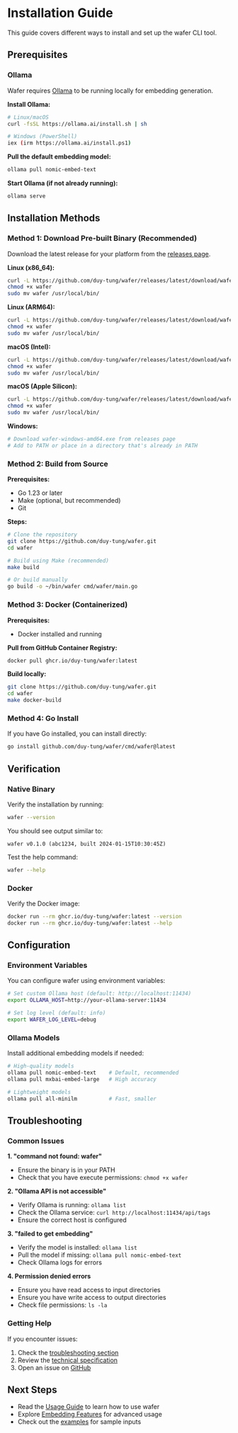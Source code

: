 # Installation Guide

This guide covers different ways to install and set up the wafer CLI tool.

## Prerequisites

### Ollama

Wafer requires [Ollama](https://ollama.ai/) to be running locally for embedding generation.

**Install Ollama:**

```bash
# Linux/macOS
curl -fsSL https://ollama.ai/install.sh | sh

# Windows (PowerShell)
iex (irm https://ollama.ai/install.ps1)
```

**Pull the default embedding model:**

```bash
ollama pull nomic-embed-text
```

**Start Ollama (if not already running):**

```bash
ollama serve
```

## Installation Methods

### Method 1: Download Pre-built Binary (Recommended)

Download the latest release for your platform from the [releases page](https://github.com/duy-tung/wafer/releases).

**Linux (x86_64):**
```bash
curl -L https://github.com/duy-tung/wafer/releases/latest/download/wafer-linux-amd64 -o wafer
chmod +x wafer
sudo mv wafer /usr/local/bin/
```

**Linux (ARM64):**
```bash
curl -L https://github.com/duy-tung/wafer/releases/latest/download/wafer-linux-arm64 -o wafer
chmod +x wafer
sudo mv wafer /usr/local/bin/
```

**macOS (Intel):**
```bash
curl -L https://github.com/duy-tung/wafer/releases/latest/download/wafer-darwin-amd64 -o wafer
chmod +x wafer
sudo mv wafer /usr/local/bin/
```

**macOS (Apple Silicon):**
```bash
curl -L https://github.com/duy-tung/wafer/releases/latest/download/wafer-darwin-arm64 -o wafer
chmod +x wafer
sudo mv wafer /usr/local/bin/
```

**Windows:**
```powershell
# Download wafer-windows-amd64.exe from releases page
# Add to PATH or place in a directory that's already in PATH
```

### Method 2: Build from Source

**Prerequisites:**
- Go 1.23 or later
- Make (optional, but recommended)
- Git

**Steps:**

```bash
# Clone the repository
git clone https://github.com/duy-tung/wafer.git
cd wafer

# Build using Make (recommended)
make build

# Or build manually
go build -o ~/bin/wafer cmd/wafer/main.go
```

### Method 3: Docker (Containerized)

**Prerequisites:**
- Docker installed and running

**Pull from GitHub Container Registry:**
```bash
docker pull ghcr.io/duy-tung/wafer:latest
```

**Build locally:**
```bash
git clone https://github.com/duy-tung/wafer.git
cd wafer
make docker-build
```

### Method 4: Go Install

If you have Go installed, you can install directly:

```bash
go install github.com/duy-tung/wafer/cmd/wafer@latest
```

## Verification

### Native Binary

Verify the installation by running:

```bash
wafer --version
```

You should see output similar to:
```
wafer v0.1.0 (abc1234, built 2024-01-15T10:30:45Z)
```

Test the help command:

```bash
wafer --help
```

### Docker

Verify the Docker image:

```bash
docker run --rm ghcr.io/duy-tung/wafer:latest --version
docker run --rm ghcr.io/duy-tung/wafer:latest --help
```

## Configuration

### Environment Variables

You can configure wafer using environment variables:

```bash
# Set custom Ollama host (default: http://localhost:11434)
export OLLAMA_HOST=http://your-ollama-server:11434

# Set log level (default: info)
export WAFER_LOG_LEVEL=debug
```

### Ollama Models

Install additional embedding models if needed:

```bash
# High-quality models
ollama pull nomic-embed-text    # Default, recommended
ollama pull mxbai-embed-large   # High accuracy

# Lightweight models
ollama pull all-minilm          # Fast, smaller
```

## Troubleshooting

### Common Issues

**1. "command not found: wafer"**
- Ensure the binary is in your PATH
- Check that you have execute permissions: `chmod +x wafer`

**2. "Ollama API is not accessible"**
- Verify Ollama is running: `ollama list`
- Check the Ollama service: `curl http://localhost:11434/api/tags`
- Ensure the correct host is configured

**3. "failed to get embedding"**
- Verify the model is installed: `ollama list`
- Pull the model if missing: `ollama pull nomic-embed-text`
- Check Ollama logs for errors

**4. Permission denied errors**
- Ensure you have read access to input directories
- Ensure you have write access to output directories
- Check file permissions: `ls -la`

### Getting Help

If you encounter issues:

1. Check the [troubleshooting section](../features/embedding.md#troubleshooting)
2. Review the [technical specification](../../SPEC.md)
3. Open an issue on [GitHub](https://github.com/duy-tung/wafer/issues)

## Next Steps

- Read the [Usage Guide](usage.md) to learn how to use wafer
- Explore [Embedding Features](../features/embedding.md) for advanced usage
- Check out the [examples](../../tests/fixtures/) for sample inputs
